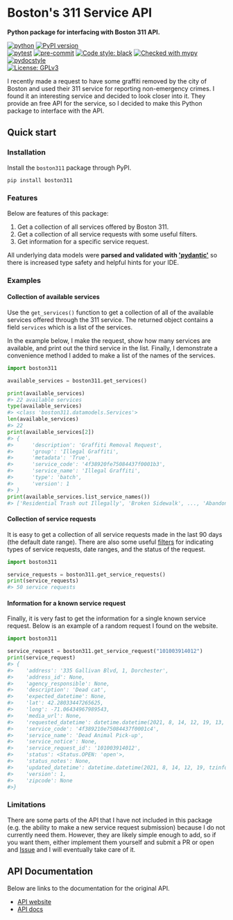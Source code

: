 # Boston's 311 Service API

**Python package for interfacing with Boston 311 API.**

[![python](https://img.shields.io/badge/Python-3.9-3776AB.svg?style=flat&logo=python&logoColor=FFFF9A)](https://www.python.org)
[![PyPI version](https://badge.fury.io/py/boston311.svg)](https://badge.fury.io/py/boston311) <br>
[![pytest](https://github.com/jhrcook/boston311/actions/workflows/test.yaml/badge.svg)](https://github.com/jhrcook/boston311/actions/workflows/test.yaml)
[![pre-commit](https://img.shields.io/badge/pre--commit-enabled-brightgreen?logo=pre-commit&logoColor=white)](https://github.com/pre-commit/pre-commit)
[![Code style: black](https://img.shields.io/badge/code%20style-black-000000.svg)](https://github.com/psf/black)
[![Checked with mypy](http://www.mypy-lang.org/static/mypy_badge.svg)](http://mypy-lang.org/)
[![pydocstyle](https://img.shields.io/badge/pydocstyle-enabled-AD4CD3)](http://www.pydocstyle.org/en/stable/) <br>
[![License: GPLv3](https://img.shields.io/badge/License-GPLv3-blue.svg)](https://www.gnu.org/licenses/gpl-3.0)

I recently made a request to have some graffiti removed by the city of Boston and used their 311 service for reporting non-emergency crimes.
I found it an interesting service and  decided to look closer into it.
They provide an free API for the service, so I decided to make this Python package to interface with the API.

## Quick start

### Installation

Install the `boston311` package through PyPI.

```bash
pip install boston311
```

### Features

Below are features of this package:

1. Get a collection of all services offered by Boston 311.
2. Get a collection of all service requests with some useful filters.
3. Get information for a specific service request.

All underlying data models were **parsed and validated with ['pydantic'](https://pydantic-docs.helpmanual.io)** so there is increased type safety and helpful hints for your IDE.

### Examples

#### Collection of available services

Use the `get_services()` function to get a collection of all of the available services offered through the 311 service.
The returned object contains a field `services` which is a list of the services.

In the example below, I make the request, show how many services are available, and print out the third service in the list.
Finally, I demonstrate a convenience method I added to make a list of the names of the services.

```python
import boston311

available_services = boston311.get_services()

print(available_services)
#> 22 available services
type(available_services)
#> <class 'boston311.datamodels.Services'>
len(available_services)
#> 22
print(available_services[2])
#> {
#>      'description': 'Graffiti Removal Request',
#>      'group': 'Illegal Graffiti',
#>      'metadata': 'True',
#>      'service_code': '4f38920fe75084437f0001b3',
#>      'service_name': 'Illegal Graffiti',
#>      'type': 'batch',
#>      'version': 1
#> }
print(available_services.list_service_names())
#> ['Residential Trash out Illegally', 'Broken Sidewalk', ..., 'Abandoned Vehicle']
```

#### Collection of service requests

It is easy to get a collection of all service requests made in the last 90 days (the default date range).
There are also some useful [filters](https://jhrcook.github.io/boston311/api.html#boston311.api.get_service_requests) for indicating types of service requests, date ranges, and the status of the request.

```python
import boston311

service_requests = boston311.get_service_requests()
print(service_requests)
#> 50 service requests
```

#### Information for a known service request

Finally, it is very fast to get the information for a single known service request.
Below is an example of a random request I found on the website.

```python
import boston311

service_request = boston311.get_service_request("101003914012")
print(service_request)
#> {
#>    'address': '335 Gallivan Blvd, 1, Dorchester',
#>    'address_id': None,
#>    'agency_responsible': None,
#>    'description': 'Dead cat',
#>    'expected_datetime': None,
#>    'lat': 42.28033447265625,
#>    'long': -71.06434967989543,
#>    'media_url': None,
#>    'requested_datetime': datetime.datetime(2021, 8, 14, 12, 19, 13, tzinfo=datetime.timezone(datetime.timedelta(days=-1, seconds=72000))),
#>    'service_code': '4f389210e75084437f0001c4',
#>    'service_name': 'Dead Animal Pick-up',
#>    'service_notice': None,
#>    'service_request_id': '101003914012',
#>    'status': <Status.OPEN: 'open'>,
#>    'status_notes': None,
#>    'updated_datetime': datetime.datetime(2021, 8, 14, 12, 19, tzinfo=datetime.timezone(datetime.timedelta(days=-1, seconds=72000))),
#>    'version': 1,
#>    'zipcode': None
#>}
```

### Limitations

There are some parts of the API that I have not included in this package (e.g. the ability to make a new service request submission) because I do not currently need them.
However, they are likely simple enough to add, so if you want them, either implement them yourself and submit a PR or open and [Issue](https://github.com/jhrcook/boston311/issues) and I will eventually take care of it.

## API Documentation

Below are links to the documentation for the original API.

- [API website](https://mayors24.cityofboston.gov/open311)
- [API docs](http://wiki.open311.org/GeoReport_v2/)
